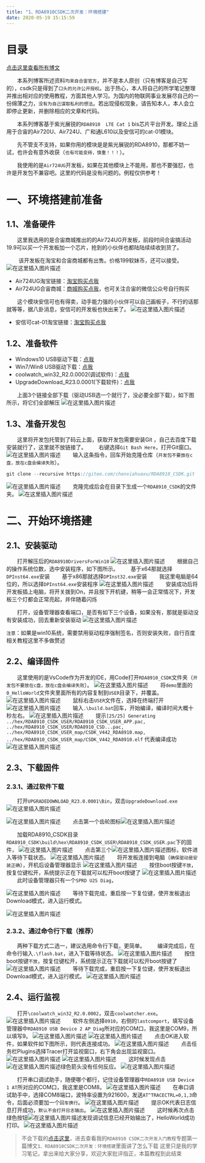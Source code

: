 ```yaml
---
title: "1、RDA8910CSDK二次开发：环境搭建"
date: 2020-05-19 15:15:59
---
```


# 目录

[点击这里查看所有博文](https://blog.csdn.net/weixin_44570083/article/details/104285283)

&emsp;&emsp;本系列博客所述资料`均来自合宙官方`，并不是本人原创（只有博客是自己写的），csdk只是得到了`口头的允许公开授权`。出于热心，本人将自己的所学笔记整理并推出相对应的使用教程，方面其他人学习。为国内的物联网事业发展尽自己的一份绵薄之力，`没有为自己谋取私利的想法`。若出现侵权现象，请告知本人，本人会立即停止更新，并删除相应的文章和代码。

&emsp;&emsp;本系列博客基于紫光展锐的`RDA8910  LTE Cat 1` bis芯片平台开发。理论上适用于合宙的Air720U、Air724U、广和通L610以及安信可的cat-01模块。

&emsp;&emsp;先不管支不支持，如果你用的模块是是紫光展锐的RDA8910，那都不妨一试，也许会有意外收获（`也有可能变砖，慎重！！！`）。

&emsp;&emsp;我使用的是`Air724UG`开发板，如果在其他模块上不能用，那也不要强怼，也许是开发包不兼容吧。这里的代码是没有问题的。例程仅供参考！
# 一、环境搭建前准备
## 1.1、准备硬件
&emsp;&emsp;这里我选用的是合宙商城推出的的Air724UG开发板，前段时间合宙搞活动19.9可以买一个开发板加一个芯片，抢到的小伙伴也都陆陆续续收到货了。

&emsp;&emsp; 该开发板在淘宝和合宙商城都有出售。价格199软妹币，还可以接受。
![在这里插入图片描述](https://img-blog.csdnimg.cn/2020051911371329.png?x-oss-process=image/watermark,type_ZmFuZ3poZW5naGVpdGk,shadow_10,text_aHR0cHM6Ly9ibG9nLmNzZG4ubmV0L3dlaXhpbl80NDU3MDA4Mw==,size_16,color_FFFFFF,t_70)

* Air724UG淘宝链接：[淘宝购买点我](https://item.taobao.com/item.htm?spm=a1z10.5-c-s.w4002-22701068354.15.60712761TuYlsJ&id=614125604268)
* Air724UG合宙商城：[商城购买点我](http://m.openluat.com/product/1264)，也可关注合宙的微信公众号自行购买

&emsp;&emsp;这个模块安信可也有得卖，动手能力强的小伙伴可以自己画板子，不行的话那就等等，据八卦消息，安信可的开发板也快出来了。
![在这里插入图片描述](https://img-blog.csdnimg.cn/20200519114453900.png?x-oss-process=image/watermark,type_ZmFuZ3poZW5naGVpdGk,shadow_10,text_aHR0cHM6Ly9ibG9nLmNzZG4ubmV0L3dlaXhpbl80NDU3MDA4Mw==,size_16,color_FFFFFF,t_70)

* 安信可cat-01淘宝链接：[淘宝购买点我](https://item.taobao.com/item.htm?spm=a1z10.5-c-s.w4002-16491566042.17.24216e465toAYL&id=615816689044)

## 1.2、准备软件
* Windows10 USB驱动下载：[点我](https://download.csdn.net/download/weixin_44570083/12438107)
* Win7/Win8 USB驱动下载：[点我](https://download.csdn.net/download/weixin_44570083/12438113)
* coolwatch_win32_R2.0.0002(调试软件)：[点我](https://download.csdn.net/download/weixin_44570083/12438131)
* UpgradeDownload_R23.0.0001(下载软件)：[点我](https://download.csdn.net/download/weixin_44570083/12438137)

&emsp;&emsp;上面3个链接全部下载（驱动USB选一个就行了，没必要全部下载），如下图所示，将它们全部解压
![在这里插入图片描述](https://img-blog.csdnimg.cn/20200519115448691.png?x-oss-process=image/watermark,type_ZmFuZ3poZW5naGVpdGk,shadow_10,text_aHR0cHM6Ly9ibG9nLmNzZG4ubmV0L3dlaXhpbl80NDU3MDA4Mw==,size_16,color_FFFFFF,t_70)
## 1.3、准备开发包
&emsp;&emsp;这里将开发包托管到了码云上面，获取开发包需要安装Git
，自己去百度下载安装就行了，这里就不放链接了。
&emsp;&emsp;右键选择`Git Bash Here`，打开Git窗口。
![在这里插入图片描述](https://img-blog.csdnimg.cn/20200519120045783.png?x-oss-process=image/watermark,type_ZmFuZ3poZW5naGVpdGk,shadow_10,text_aHR0cHM6Ly9ibG9nLmNzZG4ubmV0L3dlaXhpbl80NDU3MDA4Mw==,size_16,color_FFFFFF,t_70)
&emsp;&emsp;输入这条指令，回车开始克隆仓库（`开发包不要放在c盘，放在c盘会编译失败`）。

```c
git clone --recursive https://gitee.com/chenxiahuaxu/RDA8910_CSDK.git
```

![在这里插入图片描述](https://img-blog.csdnimg.cn/2020051912061543.png?x-oss-process=image/watermark,type_ZmFuZ3poZW5naGVpdGk,shadow_10,text_aHR0cHM6Ly9ibG9nLmNzZG4ubmV0L3dlaXhpbl80NDU3MDA4Mw==,size_16,color_FFFFFF,t_70)
&emsp;&emsp;克隆完成后会在目录下生成一个`RDA8910_CSDK`的文件夹。
![在这里插入图片描述](https://img-blog.csdnimg.cn/20200519120716605.png?x-oss-process=image/watermark,type_ZmFuZ3poZW5naGVpdGk,shadow_10,text_aHR0cHM6Ly9ibG9nLmNzZG4ubmV0L3dlaXhpbl80NDU3MDA4Mw==,size_16,color_FFFFFF,t_70)
# 二、开始环境搭建
 ## 2.1、安装驱动

&emsp;&emsp;打开解压后的`RDA8910DriversForWin10`
![在这里插入图片描述](https://img-blog.csdnimg.cn/20200519121107623.png?x-oss-process=image/watermark,type_ZmFuZ3poZW5naGVpdGk,shadow_10,text_aHR0cHM6Ly9ibG9nLmNzZG4ubmV0L3dlaXhpbl80NDU3MDA4Mw==,size_16,color_FFFFFF,t_70)
&emsp;&emsp;根据自己的操作系统位数，选中安装程序，如下图所示。
&emsp;&emsp;基于x64那就选择`DPInst64.exe`安装
&emsp;&emsp;基于x86那就选择`DPInst32.exe`安装
&emsp;&emsp;我这里电脑是64位的，所以选择`DPInst64.exe`安装程序
![在这里插入图片描述](https://img-blog.csdnimg.cn/20200212211325596.png)
&emsp;&emsp;安装成功后将开发板插上电脑，将开关拨到On，并且按下开机键，稍等一会正常情况下，开发板三个灯都会正常亮起，并伴随着闪烁

&emsp;&emsp;打开，设备管理器查看端口，是否有如下三个设备，如果没有，那就是驱动没有安装成功，回去重新安装驱动
![在这里插入图片描述](https://img-blog.csdnimg.cn/20200519121346224.png)

`注意`：如果是win10系统，需要禁用驱动程序强制签名，否则安装失败，自行百度相关教程这里不多做赘述

 ## 2.2、编译固件
&emsp;&emsp;这里使用的是VsCode作为开发的IDE，用Code打开`RDA8910_CSDK`文件夹（`开发包不要放在c盘，放在c盘会编译失败`）。
![在这里插入图片描述](https://img-blog.csdnimg.cn/20200519142046862.png?x-oss-process=image/watermark,type_ZmFuZ3poZW5naGVpdGk,shadow_10,text_aHR0cHM6Ly9ibG9nLmNzZG4ubmV0L3dlaXhpbl80NDU3MDA4Mw==,size_16,color_FFFFFF,t_70)
&emsp;&emsp;将`demo`里面的`0_HelloWorld`文件夹里面所有的内容复制到`USER`目录下，并覆盖。
![在这里插入图片描述](https://img-blog.csdnimg.cn/20200519142240520.png?x-oss-process=image/watermark,type_ZmFuZ3poZW5naGVpdGk,shadow_10,text_aHR0cHM6Ly9ibG9nLmNzZG4ubmV0L3dlaXhpbl80NDU3MDA4Mw==,size_16,color_FFFFFF,t_70)
&emsp;&emsp;鼠标右击`USER`文件在，选择在终端打开
![在这里插入图片描述](https://img-blog.csdnimg.cn/2020051914233082.png?x-oss-process=image/watermark,type_ZmFuZ3poZW5naGVpdGk,shadow_10,text_aHR0cHM6Ly9ibG9nLmNzZG4ubmV0L3dlaXhpbl80NDU3MDA4Mw==,size_16,color_FFFFFF,t_70)
&emsp;&emsp;输入`.\build.bat`回车，开始编译，编译时间大概十秒左右。
![在这里插入图片描述](https://img-blog.csdnimg.cn/20200519142503680.png?x-oss-process=image/watermark,type_ZmFuZ3poZW5naGVpdGk,shadow_10,text_aHR0cHM6Ly9ibG9nLmNzZG4ubmV0L3dlaXhpbl80NDU3MDA4Mw==,size_16,color_FFFFFF,t_70)
&emsp;&emsp;提示`[25/25] Generating ../hex/RDA8910_CSDK_USER/RDA8910_CSDK_USER_APP.pac, ../hex/RDA8910_CSDK_USER/RDA8910_CSD...pac, ../hex/RDA8910_CSDK_USER_map/CSDK_V442_RDA8910.map, ../hex/RDA8910_CSDK_USER_map/CSDK_V442_RDA8910.elf` 代表编译成功
![在这里插入图片描述](https://img-blog.csdnimg.cn/20200519142543371.png?x-oss-process=image/watermark,type_ZmFuZ3poZW5naGVpdGk,shadow_10,text_aHR0cHM6Ly9ibG9nLmNzZG4ubmV0L3dlaXhpbl80NDU3MDA4Mw==,size_16,color_FFFFFF,t_70)
 ## 2.3、下载固件
 ### 2.3.1、通过软件下载
&emsp;&emsp;打开`UPGRADEDOWNLOAD_R23.0.0001\Bin`，双击`UpgradeDownload.exe`
![在这里插入图片描述](https://img-blog.csdnimg.cn/20200519142814722.png?x-oss-process=image/watermark,type_ZmFuZ3poZW5naGVpdGk,shadow_10,text_aHR0cHM6Ly9ibG9nLmNzZG4ubmV0L3dlaXhpbl80NDU3MDA4Mw==,size_16,color_FFFFFF,t_70)

![在这里插入图片描述](https://img-blog.csdnimg.cn/20200519142858589.png?x-oss-process=image/watermark,type_ZmFuZ3poZW5naGVpdGk,shadow_10,text_aHR0cHM6Ly9ibG9nLmNzZG4ubmV0L3dlaXhpbl80NDU3MDA4Mw==,size_16,color_FFFFFF,t_70)
&emsp;&emsp;点击第一个齿轮图标![在这里插入图片描述](https://img-blog.csdnimg.cn/20200519142940241.png)

&emsp;&emsp;加载RDA8910_CSDK目录`RDA8910_CSDK\build\hex\RDA8910_CSDK_USER\RDA8910_CSDK_USER.pac`下的固件，
![在这里插入图片描述](https://img-blog.csdnimg.cn/20200519143203637.png)
&emsp;&emsp;点击第三个![在这里插入图片描述](https://img-blog.csdnimg.cn/20200519143231263.png)图标，软件进入等待下载状态。
![在这里插入图片描述](https://img-blog.csdnimg.cn/20200519143254755.png)
&emsp;&emsp;将开发板连接到电脑（`确保驱动是安装正确`），开机后设备管理器显示
![在这里插入图片描述](https://img-blog.csdnimg.cn/20200519143445248.png)
&emsp;&emsp;按住boot按键`不放`，按复位键松开，系统提示正在下载就可以松开boot按键了
![在这里插入图片描述](https://img-blog.csdnimg.cn/20200519143533391.png)
&emsp;&emsp;此时设备管理器只有一个`SPRD U2S Diag`，


![在这里插入图片描述](https://img-blog.csdnimg.cn/20200519143611975.png)
&emsp;&emsp;等待下载完成，重启按一下复位键，使开发板退出Download模式，进入运行模式。

![在这里插入图片描述](https://img-blog.csdnimg.cn/20200519143659654.png)
 ### 2.3.2、通过命令行下载（推荐）
 &emsp;&emsp;两种下载方式二选一，建议选用命令行下载，更简单。
  &emsp;&emsp;编译完成后，在命令行输入`.\flash.bat`，进入下载等待状态。
  ![在这里插入图片描述](https://img-blog.csdnimg.cn/20200522194646457.png?x-oss-process=image/watermark,type_ZmFuZ3poZW5naGVpdGk,shadow_10,text_aHR0cHM6Ly9ibG9nLmNzZG4ubmV0L3dlaXhpbl80NDU3MDA4Mw==,size_16,color_FFFFFF,t_70)
  &emsp;&emsp;按住boot按键`不放`，按复位键松开，系统提示正在下载就可以松开boot按键了
  ![在这里插入图片描述](https://img-blog.csdnimg.cn/20200522194748784.png?x-oss-process=image/watermark,type_ZmFuZ3poZW5naGVpdGk,shadow_10,text_aHR0cHM6Ly9ibG9nLmNzZG4ubmV0L3dlaXhpbl80NDU3MDA4Mw==,size_16,color_FFFFFF,t_70)
 &emsp;&emsp;等待下载完成，重启按一下复位键，使开发板退出Download模式，进入运行模式。
 ![在这里插入图片描述](https://img-blog.csdnimg.cn/20200522194840969.png?x-oss-process=image/watermark,type_ZmFuZ3poZW5naGVpdGk,shadow_10,text_aHR0cHM6Ly9ibG9nLmNzZG4ubmV0L3dlaXhpbl80NDU3MDA4Mw==,size_16,color_FFFFFF,t_70)
 ## 2.4、运行监视
&emsp;&emsp;打开`\coolwatch_win32_R2.0.0002`，双击`coolwatcher.exe`。
![在这里插入图片描述](https://img-blog.csdnimg.cn/20200519143947859.png?x-oss-process=image/watermark,type_ZmFuZ3poZW5naGVpdGk,shadow_10,text_aHR0cHM6Ly9ibG9nLmNzZG4ubmV0L3dlaXhpbl80NDU3MDA4Mw==,size_16,color_FFFFFF,t_70)
&emsp;&emsp;软件左侧选择`8910`，右侧的`lastcomport`，填写设备管理器中`RDA8910 USB Device 2 AP Diag`所对应的COM口，我这里是COM9，所以填写9。
![在这里插入图片描述](https://img-blog.csdnimg.cn/20200519144129339.png)
![在这里插入图片描述](https://img-blog.csdnimg.cn/20200519144330706.png?x-oss-process=image/watermark,type_ZmFuZ3poZW5naGVpdGk,shadow_10,text_aHR0cHM6Ly9ibG9nLmNzZG4ubmV0L3dlaXhpbl80NDU3MDA4Mw==,size_16,color_FFFFFF,t_70)
&emsp;&emsp;点击OK进入软件，如果软件如下图所示，则代表连接成功。
![在这里插入图片描述](https://img-blog.csdnimg.cn/20200519144426819.png?x-oss-process=image/watermark,type_ZmFuZ3poZW5naGVpdGk,shadow_10,text_aHR0cHM6Ly9ibG9nLmNzZG4ubmV0L3dlaXhpbl80NDU3MDA4Mw==,size_16,color_FFFFFF,t_70)
&emsp;&emsp;点击任务栏Plugins选择Tracer打开监视窗口，右下角会出现监视窗口。
![在这里插入图片描述](https://img-blog.csdnimg.cn/20200519144544988.png)
![在这里插入图片描述](https://img-blog.csdnimg.cn/2020051914455431.png?x-oss-process=image/watermark,type_ZmFuZ3poZW5naGVpdGk,shadow_10,text_aHR0cHM6Ly9ibG9nLmNzZG4ubmV0L3dlaXhpbl80NDU3MDA4Mw==,size_16,color_FFFFFF,t_70)
&emsp;&emsp;这时候发现点击![在这里插入图片描述](https://img-blog.csdnimg.cn/20200519144722538.png)绿色箭头没有任何反应。
![在这里插入图片描述](https://img-blog.csdnimg.cn/20200519144751573.png?x-oss-process=image/watermark,type_ZmFuZ3poZW5naGVpdGk,shadow_10,text_aHR0cHM6Ly9ibG9nLmNzZG4ubmV0L3dlaXhpbl80NDU3MDA4Mw==,size_16,color_FFFFFF,t_70)


&emsp;&emsp;打开串口调试助手，随便哪个都行，记住设备管理器中`RDA8910 USB Device 1 AT`所对应的COM口，我这里是COM8。
![在这里插入图片描述](https://img-blog.csdnimg.cn/20200519144831327.png)
&emsp;&emsp;在串口调试助手中，选择COM8端口，波特率设置为921600，发送`AT^TRACECTRL=0,1,3`命令，后面必须要加一个`回车换行`。
![在这里插入图片描述](https://img-blog.csdnimg.cn/20200519144931212.png)
&emsp;&emsp;提示OK代表日志信息打开成功，`默认不会打开日志输出`。
![在这里插入图片描述](https://img-blog.csdnimg.cn/20200519145722966.png?x-oss-process=image/watermark,type_ZmFuZ3poZW5naGVpdGk,shadow_10,text_aHR0cHM6Ly9ibG9nLmNzZG4ubmV0L3dlaXhpbl80NDU3MDA4Mw==,size_16,color_FFFFFF,t_70)
&emsp;&emsp;这时候再次点击绿色按钮![在这里插入图片描述](https://img-blog.csdnimg.cn/20200519144722538.png)发现调试信息已经开始输出了，HelloWorld成功打印。
![在这里插入图片描述](https://img-blog.csdnimg.cn/20200519150142208.png?x-oss-process=image/watermark,type_ZmFuZ3poZW5naGVpdGk,shadow_10,text_aHR0cHM6Ly9ibG9nLmNzZG4ubmV0L3dlaXhpbl80NDU3MDA4Mw==,size_16,color_FFFFFF,t_70)

> 不会下载的[点击这里](https://blog.csdn.net/weixin_44570083/article/details/104285283)，进去查看我的`RDA8910 CSDK二次开发入门教程`专题第一篇博文`1、RDA8910CSDK二次开发：环境搭建`里面讲了怎么下载
> 这里只是我的学习笔记，拿出来给大家分享，欢迎大家批评指正，本篇教程到此结束

